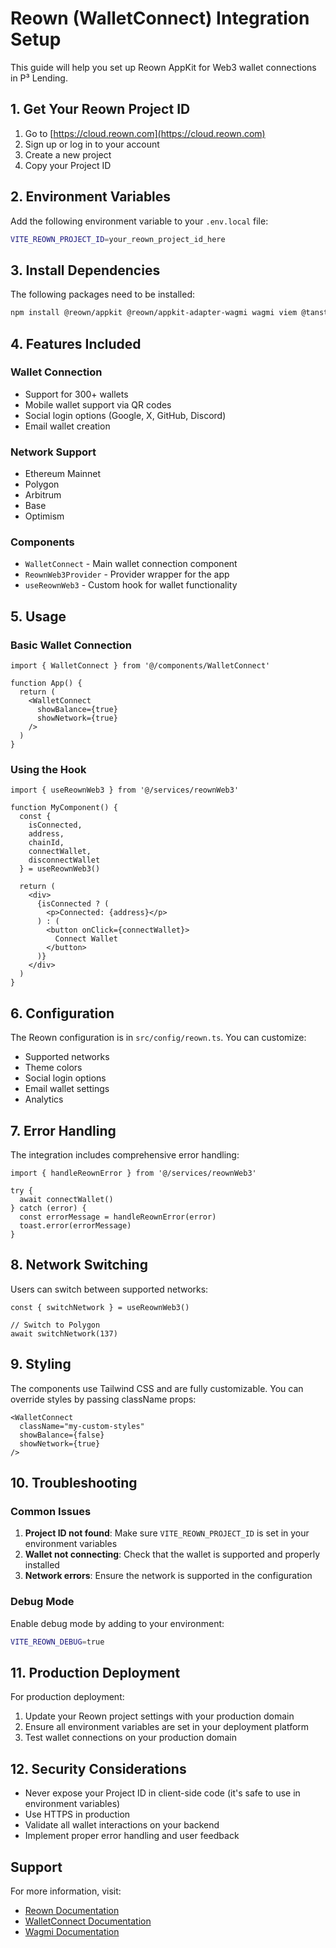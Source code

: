 # Reown (WalletConnect) Integration Setup

This guide will help you set up Reown AppKit for Web3 wallet connections in P³ Lending.

## 1. Get Your Reown Project ID

1. Go to [https://cloud.reown.com](https://cloud.reown.com)
2. Sign up or log in to your account
3. Create a new project
4. Copy your Project ID

## 2. Environment Variables

Add the following environment variable to your `.env.local` file:

```bash
VITE_REOWN_PROJECT_ID=your_reown_project_id_here
```

## 3. Install Dependencies

The following packages need to be installed:

```bash
npm install @reown/appkit @reown/appkit-adapter-wagmi wagmi viem @tanstack/react-query
```

## 4. Features Included

### Wallet Connection
- Support for 300+ wallets
- Mobile wallet support via QR codes
- Social login options (Google, X, GitHub, Discord)
- Email wallet creation

### Network Support
- Ethereum Mainnet
- Polygon
- Arbitrum
- Base
- Optimism

### Components
- `WalletConnect` - Main wallet connection component
- `ReownWeb3Provider` - Provider wrapper for the app
- `useReownWeb3` - Custom hook for wallet functionality

## 5. Usage

### Basic Wallet Connection
```tsx
import { WalletConnect } from '@/components/WalletConnect'

function App() {
  return (
    <WalletConnect 
      showBalance={true}
      showNetwork={true}
    />
  )
}
```

### Using the Hook
```tsx
import { useReownWeb3 } from '@/services/reownWeb3'

function MyComponent() {
  const {
    isConnected,
    address,
    chainId,
    connectWallet,
    disconnectWallet
  } = useReownWeb3()

  return (
    <div>
      {isConnected ? (
        <p>Connected: {address}</p>
      ) : (
        <button onClick={connectWallet}>
          Connect Wallet
        </button>
      )}
    </div>
  )
}
```

## 6. Configuration

The Reown configuration is in `src/config/reown.ts`. You can customize:

- Supported networks
- Theme colors
- Social login options
- Email wallet settings
- Analytics

## 7. Error Handling

The integration includes comprehensive error handling:

```tsx
import { handleReownError } from '@/services/reownWeb3'

try {
  await connectWallet()
} catch (error) {
  const errorMessage = handleReownError(error)
  toast.error(errorMessage)
}
```

## 8. Network Switching

Users can switch between supported networks:

```tsx
const { switchNetwork } = useReownWeb3()

// Switch to Polygon
await switchNetwork(137)
```

## 9. Styling

The components use Tailwind CSS and are fully customizable. You can override styles by passing className props:

```tsx
<WalletConnect 
  className="my-custom-styles"
  showBalance={false}
  showNetwork={true}
/>
```

## 10. Troubleshooting

### Common Issues

1. **Project ID not found**: Make sure `VITE_REOWN_PROJECT_ID` is set in your environment variables
2. **Wallet not connecting**: Check that the wallet is supported and properly installed
3. **Network errors**: Ensure the network is supported in the configuration

### Debug Mode

Enable debug mode by adding to your environment:

```bash
VITE_REOWN_DEBUG=true
```

## 11. Production Deployment

For production deployment:

1. Update your Reown project settings with your production domain
2. Ensure all environment variables are set in your deployment platform
3. Test wallet connections on your production domain

## 12. Security Considerations

- Never expose your Project ID in client-side code (it's safe to use in environment variables)
- Use HTTPS in production
- Validate all wallet interactions on your backend
- Implement proper error handling and user feedback

## Support

For more information, visit:
- [Reown Documentation](https://docs.reown.com)
- [WalletConnect Documentation](https://docs.walletconnect.com)
- [Wagmi Documentation](https://wagmi.sh)
